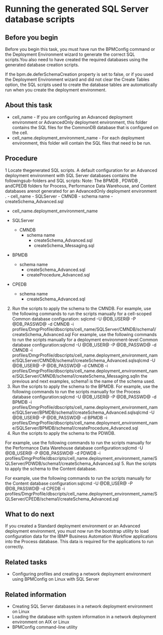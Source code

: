 # Running the generated SQL Server database scripts

## Before you begin

Before you begin this task, you must have
run the BPMConfig command or the Deployment Environment
wizard to generate the correct SQL scripts.You
also need to have created the required databases using the generated
database creation scripts.

If the bpm.de.deferSchemaCreation property
is set to false, or if you used the Deployment Environment
wizard and did not clear the Create Tables option,
the SQL scripts used to create the database tables are automatically
run when you create the deployment environment.

## About this task

- cell\_name - If you are configuring an Advanced
deployment environment or AdvancedOnly
deployment environment,
this folder contains the SQL files for the CommonDB database that is configured on the cell.
- cell\_name.deployment\_environment\_name - For
each deployment environment, this folder will contain the SQL files
that need to be run.

## Procedure

1 Locate thegenerated SQL scripts. A default configuration for an Advanced deployment environment with SQL Server databases contains the followingsub-folders and SQL scripts: Note: The BPMDB , PDWDB , andCPEDB folders for Process, Performance Data Warehouse, and Content databases arenot generated for an AdvancedOnly deployment environment .
    - cell\_name
        - SQLServer
            - CMNDB
                - schema name
                    - createSchema\_Advanced.sql
- cell\_name.deployment\_environment\_name

- SQLServer
    - CMNDB
        - schema name
            - createSchema\_Advanced.sql
            - createSchema\_Messaging.sql

- BPMDB
    - schema name
        - createSchema\_Advanced.sql
        - createProcedure\_Advanced.sql

- CPEDB
    - schema name
        - createSchema\_Advanced.sql
2. Run the scripts to
apply the schema to the CMNDB.
For
example, use the following commands to run the scripts manually for
a cell-scoped Common database configuration: sqlcmd -U @DB\_USER@ -P @DB\_PASSWD@ -d CMNDB -i profiles/DmgrProfile/dbscripts/cell\_name/SQLServer/CMNDB/schema1/createSchema\_Advanced.sql
For
example, use the following commands to run the scripts manually for
a deployment environment-level Common database configuration:sqlcmd -U @DB\_USER@ -P @DB\_PASSWD@ -d CMNDB -i profiles/DmgrProfile/dbscripts/cell\_name.deployment\_environment\_name/SQLServer/CMNDB/schema1/createSchema\_Advanced.sqlsqlcmd -U @DB\_USER@ -P @DB\_PASSWD@ -d CMNDB -i profiles/DmgrProfile/dbscripts/cell\_name.deployment\_environment\_name/SQLServer/CMNDB/schema1/createSchema\_Messaging.sqlIn the previous and next examples, schema1 is the name of the
schema used.
3. Run the scripts to
apply the schema to the BPMDB.
For example, use the following
commands to run the scripts manually for the Process database configuration:sqlcmd -U @DB\_USER@ -P @DB\_PASSWD@ -d BPMDB -i profiles/DmgrProfile/dbscripts/cell\_name.deployment\_environment\_name/SQLServer/BPMDB/schema1/createSchema\_Advanced.sqlsqlcmd -U @DB\_USER@ -P @DB\_PASSWD@ -d BPMDB -i profiles/DmgrProfile/dbscripts/cell\_name.deployment\_environment\_name/SQLServer/BPMDB/schema1/createProcedure\_Advanced.sql
4. Run the scripts to apply the schema to the PDWDB.

For example, use the following commands to run the scripts manually for the Performance Data
Warehouse database
configuration:sqlcmd -U @DB\_USER@ -P @DB\_PASSWD@ -d PDWDB -i profiles/DmgrProfile/dbscripts/cell\_name.deployment\_environment\_name/SQLServer/PDWDB/schema1/createSchema\_Advanced.sql
5. Run the scripts to apply the schema to the Content database.

For example, use the following commands to run the scripts manually for the Content database
configuration:sqlcmd -U @DB\_USER@ -P @DB\_PASSWD@ -d CPEDB -i profiles/DmgrProfile/dbscripts/cell\_name.deployment\_environment\_name/SQLServer/CPEDB/schema1/createSchema\_Advanced.sql

## What to do next

If you created a Standard
deployment environment or an Advanced
deployment environment,
you must now run the bootstrap utility to load configuration data for the IBM® Business Automation Workflow applications into the Process
database. This data is required for the applications to run correctly.

## Related tasks

- Configuring profiles and creating a network deployment environment using BPMConfig on Linux with SQL Server

## Related information

- Creating SQL Server databases in a network deployment environment on Linux
- Loading the database with system information in a network deployment environment on AIX or Linux
- BPMConfig command-line utility